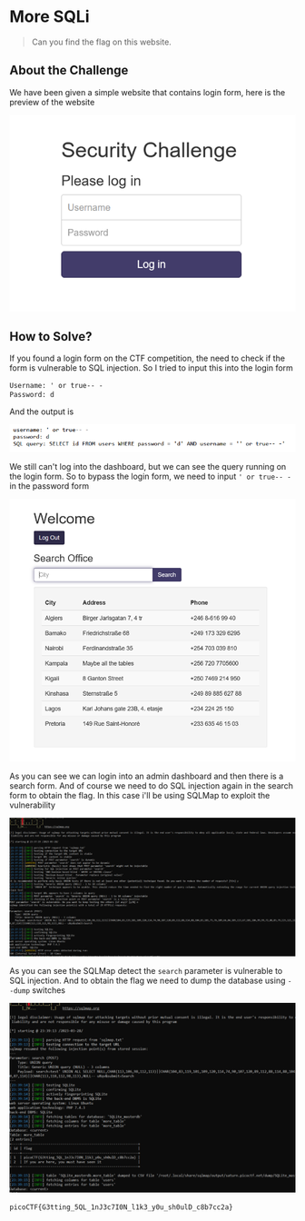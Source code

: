 # More SQLi
> Can you find the flag on this website.

## About the Challenge
We have been given a simple website that contains login form, here is the preview of the website

![preview](images/preview.png)

## How to Solve?
If you found a login form on the CTF competition, the need to check if the form is vulnerable to SQL injection. So I tried to input this into the login form

```
Username: ' or true-- -
Password: d
```

And the output is

![output](images/output.png)

We still can't log into the dashboard, but we can see the query running on the login form. So to bypass the login form, we need to input `' or true-- -` in the password form

![dashboard](images/dashboard.png)

As you can see we can login into an admin dashboard and then there is a search form. And of course we need to do SQL injection again in the search form to obtain the flag. In this case i'll be using SQLMap to exploit the vulnerability

![sqlmap](images/sqlmap.png)

As you can see the SQLMap detect the `search` parameter is vulnerable to SQL injection. And to obtain the flag we need to dump the database using `--dump` switches

![flag](images/flag.png)

```
picoCTF{G3tting_5QL_1nJ3c7I0N_l1k3_y0u_sh0ulD_c8b7cc2a}
```
